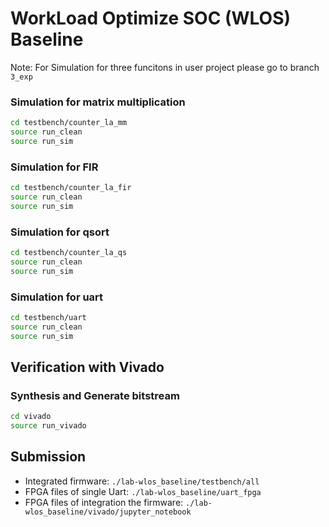 # WorkLoad Optimize SOC (WLOS) Baseline

Note: For Simulation for three funcitons in user project please go to branch `3_exp`

### Simulation for matrix multiplication
```sh
cd testbench/counter_la_mm
source run_clean
source run_sim
```

### Simulation for FIR
```sh
cd testbench/counter_la_fir
source run_clean
source run_sim
```

### Simulation for qsort
```sh
cd testbench/counter_la_qs
source run_clean
source run_sim
```

### Simulation for uart
```sh
cd testbench/uart
source run_clean
source run_sim
```

## Verification with Vivado
### Synthesis and Generate bitstream
```sh
cd vivado
source run_vivado
```

## Submission

- Integrated firmware: `./lab-wlos_baseline/testbench/all`
- FPGA files of single Uart: `./lab-wlos_baseline/uart_fpga`
- FPGA files of integration the firmware: `./lab-wlos_baseline/vivado/jupyter_notebook`


